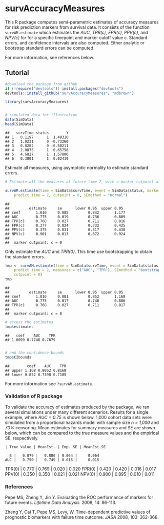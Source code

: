 survAccuracyMeasures
=============================================

This R package computes semi-parametric estimates of accuracy measures for risk prediction markers from survival data. It consists of the function `survAM.estimate` which estimates the *AUC*, *TPR(c)*, *FPR(c)*, *PPV(c)*, and *NPV(c)* for for a specific timepoint and marker cutoff value c. Standard errors, and confidence intervals are also computed. Either analytic or bootstrap standard errors can be computed. 

For more information, see references below. 


## Tutorial



```r
#download the package from github
if (!require("devtools")) install.packages("devtools")
devtools::install_github("survAccuracyMeasures", "mdbrown")

library(survAccuracyMeasures)
```

```r

# simulated data for illustration
data(SimData)
head(SimData)
```

```
##   survTime status        Y
## 1   0.1197      1  1.49310
## 2   1.0231      0 -0.73260
## 3   0.8282      0 -0.50211
## 4   2.0875      1  0.65758
## 5   4.6827      1  1.57806
## 6   0.3001      1  0.02419
```



Estimate all measures, using asymptotic normality to estimate standard errors. 


```r
# Estimate all the measures at future time 2, with a marker cutpoint at 0.

survAM.estimate(time = SimData$survTime, event = SimData$status, marker = SimData$Y, 
    predict.time = 2, cutpoint = 0, SEmethod = "normal")
```

```
## 
##         estimate     se      lower 0.95  upper 0.95
## coef       1.010     0.085         0.842       1.177 
## AUC        0.775     0.019         0.736       0.809 
## TPR(c)     0.768     0.027         0.711       0.816 
## FPR(c)     0.377     0.024         0.332       0.425 
## PPV(c)     0.375     0.031         0.317       0.438 
## NPV(c)     0.901     0.013         0.872       0.924 
## 
##  marker cutpoint: c = 0
```


Only estimate the *AUC* and *TPR(0)*. This time use bootstrapping to obtain the standard errors. 


```r
tmp <- survAM.estimate(time = SimData$survTime, event = SimData$status, marker = SimData$Y, 
    predict.time = 2, measures = c("AUC", "TPR"), SEmethod = "bootstrap", bootstraps = 50, 
    cutpoint = 0)
tmp
```

```
## 
##         estimate     se      lower 0.95  upper 0.95
## coef       1.010     0.081         0.852       1.168 
## AUC        0.775     0.017         0.740       0.806 
## TPR(c)     0.768     0.027         0.711       0.817 
## 
##  marker cutpoint: c = 0
```



```r
# access the estimates
tmp$estimates
```

```
##   coef    AUC    TPR 
## 1.0099 0.7748 0.7679
```

```r

# and the confidence bounds
tmp$CIbounds
```

```
##        coef    AUC    TPR
## upper 1.168 0.8062 0.8168
## lower 0.852 0.7398 0.7105
```


For more information see `?survAM.estimate`. 
### Validation of R package
To validate the accuracy of estimates produced by the package, we ran several simulations under many different scenarios. Results for a single example, where <em>AUC = 0.75</em> is shown below. 1,000 cohort data sets were simulated from a proportional hazards model with sample size <em>n = 1,000</em> and <em>70%</em> censoring. Mean estimates for summary measures and SE are shown below, which can be compared to the true measure values and the empirical SE, respectively.



    | True Value | MeanEst. | Emp. SE | MeanEst.SE
   
      β |   0.879 |   0.880 | 0.064 |     0.064
    AUC |   0.750 |   0.749 | 0.015 |     0.015
 TPR(0) |   0.770 |   0.769 | 0.020 |     0.020
 FPR(0) |   0.420 |   0.420 | 0.016 |     0.017
 PPV(0) |   0.350 |   0.350 | 0.021 |     0.021
 NPV(0) |   0.900 |   0.895 | 0.010 |     0.011

### References
Pepe MS, Zheng Y, Jin Y. Evaluating the ROC performance of markers for future events. *Lifetime Data Analysis.* 2008, 14: 86-113.

Zheng Y, Cai T, Pepe MS, Levy, W. Time-dependent predictive values of prognostic biomarkers with failure time outcome. *JASA* 2008, 103: 362-368.














